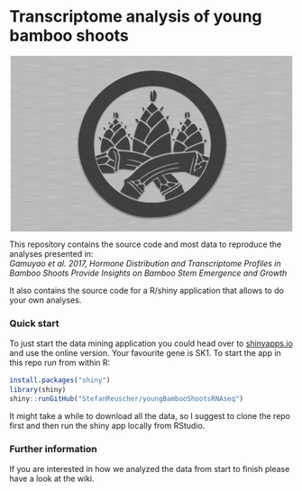 # Transcriptome analysis of young bamboo shoots
<p align="center">
<img align="center" src="https://github.com/StefanReuscher/youngBambooShootsRNAseq/blob/master/www/take_kamon_alu.png" width="500">
</p>

This repository contains the source code and most data to reproduce the analyses presented in:  
*Gamuyao et al. 2017, Hormone Distribution and Transcriptome Profiles in Bamboo Shoots Provide Insights on Bamboo Stem Emergence and Growth*

It also contains the source code for a R/shiny application that allows to do your own analyses.

### Quick start
To just start the data mining application you could head over to [shinyapps.io](https://reuscher.shinyapps.io/Bamboo_RNAseq_datamining/) and use the online version. Your favourite gene is SK1. To start the app in this repo run from within R:  
```R
install.packages("shiny")
library(shiny)
shiny::runGitHub("StefanReuscher/youngBambooShootsRNAseq")
```
It might take a while to download all the data, so I suggest to clone the repo first and then run the shiny app locally from RStudio.


### Further information
If you are interested in how we analyzed the data from start to finish please have a look at the wiki.
